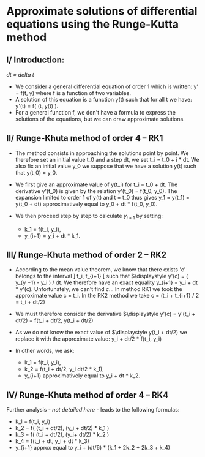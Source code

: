 # Approximate solutions of differential equations using the Runge-Kutta method

## **I/ Introduction:**

*dt = delta t*

  - We consider a general differential equation of order 1 which is written: y' = f(t, y) where f is a function of two variables.
  - A solution of this equation is a function y(t) such that for all t we have:  y'(t) = f( (t, y(t) ).
  - For a general function f, we don't have a formula to express the solutions of the equations, but we can draw approximate solutions.

## **II/ Runge-Khuta method of order 4 – RK1**

  - The method consists in approaching the solutions point by point.
    We therefore set an initial value t_0 and a step dt, we set t_i = t_0 + i \* dt.
    We also fix an initial value y_0 we suppose that we have a solution y(t) such that y(t_0) = y_0.

  - We first give an approximate value of y(t_i) for t_i = t_0 + dt.
    The derivative y'(t_0) is given by the relation y'(t_0) = f(t_0, y_0).
    The expansion limited to order 1 of y(t) and t = t_0 thus gives y_1 = y(t_1) = y(t_0 + dt) approximatively equal to y_0 + dt \* f(t_0, y_0).

  - We then proceed step by step to calculate $y_{i+1}$ by setting:
    - k_1 = f(t_i, y_i),
    - y_{i+1} = y_i + dt \* k_1.

## **III/ Runge-Khuta method of order 2 – RK2**

- According to the mean value theorem, we know that there exists  'c' belongs to the interval \] t_i, t_{i+1} \[ such that $\displaystyle y'(c) = ( y_{y +1} - y_i ) / dt.
  We therefore have an exact equality y_{i+1} = y_i + dt \* y'(c). Unfortunately, we can't find $c$...
  In method RK1 we took the approximate value c = t_i.
  In the RK2 method we take c = (t_i + t_{i+1} / 2 = t_i + dt/2)

- We must therefore consider the derivative $\displaystyle y'(c) = y'(t_i + dt/2) = f(t_i + dt/2, y(t_i + dt/2)

- As we do not know the exact value of $\displaystyle y(t_i + dt/2) we replace it with the approximate value: y_i + dt/2 \* f(t_i, y_i)

- In other words, we ask:

    - k_1 = f(t_i, y_i),
    - k_2 = f(t_i + dt/2, y_i dt/2 \* k_1),
    - y_{i+1} approximatively equal to y_i + dt \* k_2.

## IV/ Runge-Khuta method of order 4 – RK4

Further analysis - *not detailed here* - leads to the following formulas:

  - k_1 = f(t_i, y_i)
  - k_2 = f( (t_i + dt/2), (y_i + dt/2) \* k_1 )
  - k_3 = f( (t_i + dt/2), (y_i+ dt/2) \* k_2 )
  - k_4 = f(t_i + dt, y_i + dt \* k_3)
  - y_{i+1} approx equal to y_i + (dt/6) \* (k_1 + 2k_2 + 2k_3 + k_4)
    






 
